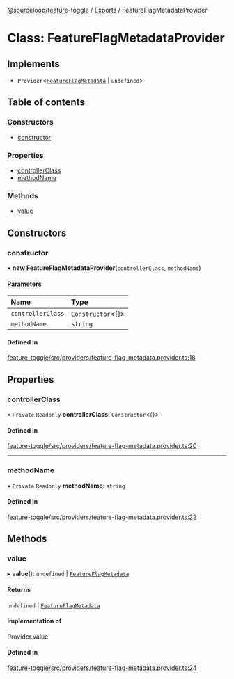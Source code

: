 [@sourceloop/feature-toggle](../README.md) / [Exports](../modules.md) / FeatureFlagMetadataProvider

# Class: FeatureFlagMetadataProvider

## Implements

- `Provider`<[`FeatureFlagMetadata`](../interfaces/FeatureFlagMetadata.md) \| `undefined`\>

## Table of contents

### Constructors

- [constructor](FeatureFlagMetadataProvider.md#constructor)

### Properties

- [controllerClass](FeatureFlagMetadataProvider.md#controllerclass)
- [methodName](FeatureFlagMetadataProvider.md#methodname)

### Methods

- [value](FeatureFlagMetadataProvider.md#value)

## Constructors

### constructor

• **new FeatureFlagMetadataProvider**(`controllerClass`, `methodName`)

#### Parameters

| Name | Type |
| :------ | :------ |
| `controllerClass` | `Constructor`<{}\> |
| `methodName` | `string` |

#### Defined in

[feature-toggle/src/providers/feature-flag-metadata.provider.ts:18](https://github.com/sourcefuse/loopback4-microservice-catalog/blob/d35fdb3f0/packages/feature-toggle/src/providers/feature-flag-metadata.provider.ts#L18)

## Properties

### controllerClass

• `Private` `Readonly` **controllerClass**: `Constructor`<{}\>

#### Defined in

[feature-toggle/src/providers/feature-flag-metadata.provider.ts:20](https://github.com/sourcefuse/loopback4-microservice-catalog/blob/d35fdb3f0/packages/feature-toggle/src/providers/feature-flag-metadata.provider.ts#L20)

___

### methodName

• `Private` `Readonly` **methodName**: `string`

#### Defined in

[feature-toggle/src/providers/feature-flag-metadata.provider.ts:22](https://github.com/sourcefuse/loopback4-microservice-catalog/blob/d35fdb3f0/packages/feature-toggle/src/providers/feature-flag-metadata.provider.ts#L22)

## Methods

### value

▸ **value**(): `undefined` \| [`FeatureFlagMetadata`](../interfaces/FeatureFlagMetadata.md)

#### Returns

`undefined` \| [`FeatureFlagMetadata`](../interfaces/FeatureFlagMetadata.md)

#### Implementation of

Provider.value

#### Defined in

[feature-toggle/src/providers/feature-flag-metadata.provider.ts:24](https://github.com/sourcefuse/loopback4-microservice-catalog/blob/d35fdb3f0/packages/feature-toggle/src/providers/feature-flag-metadata.provider.ts#L24)
